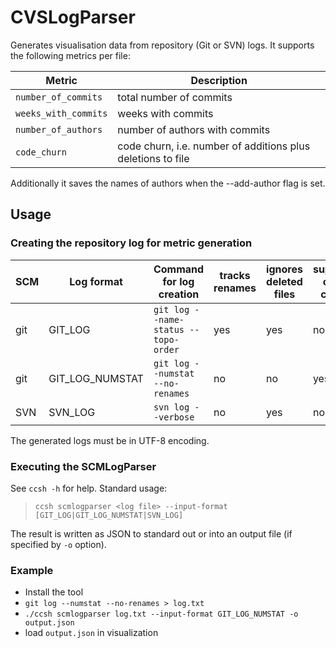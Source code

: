 # CVSLogParser

Generates visualisation data from repository (Git or SVN) logs. It supports the following metrics per file:

| Metric               | Description |
| ---                  | --- |
| `number_of_commits`  | total number of commits |
| `weeks_with_commits` | weeks with commits |
| `number_of_authors`  | number of authors with commits |
| `code_churn`         | code churn, i.e. number of additions plus deletions to file |

Additionally it saves the names of authors when the --add-author flag is set.

## Usage

### Creating the repository log for metric generation  


| SCM | Log format | Command for log creation | tracks renames | ignores deleted files | supports code churn | 
| --- | ---        | ---                      | ---            | ---                   | --- |
| git | GIT_LOG    | `git log --name-status --topo-order` | yes | yes                  | no  |
| git | GIT_LOG_NUMSTAT | `git log --numstat --no-renames` | no | no                   | yes |
| SVN | SVN_LOG    | `svn log --verbose`      | no              | yes                  | no |


The generated logs must be in UTF-8 encoding.


### Executing the SCMLogParser

See `ccsh -h` for help. Standard usage:

> `ccsh scmlogparser <log file> --input-format [GIT_LOG|GIT_LOG_NUMSTAT|SVN_LOG]`

The result is written as JSON to standard out or into an output file (if specified by `-o` option).

### Example

* Install the tool
* `git log --numstat --no-renames > log.txt`
* `./ccsh scmlogparser log.txt --input-format GIT_LOG_NUMSTAT -o output.json`
* load `output.json` in visualization
